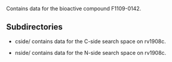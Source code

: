 Contains data for the bioactive compound F1109-0142.

## Subdirectories

- cside/ contains data for the C-side search space on rv1908c.

- nside/ contains data for the N-side search space on rv1908c.

